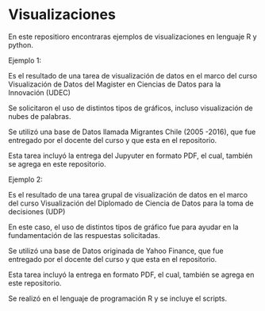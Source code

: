 # Visualizaciones

En este repositioro encontraras ejemplos de visualizaciones en lenguaje R y python.

Ejemplo 1: 

Es el resultado de una tarea de visualización de datos en el marco del curso Visualización de Datos del Magister en Ciencias de Datos para la Innovación (UDEC)

Se solicitaron el uso de  distintos tipos de gráficos, incluso visualización de nubes de palabras. 

Se utilizó una base de Datos llamada Migrantes Chile (2005 -2016), que fue entregado por el docente del curso y que esta en el repositorio.

Esta tarea incluyó la entrega del Jupyuter en formato PDF, el cual, también se agrega en este repositorio. 

Ejemplo 2: 

Es el resultado de una tarea grupal de visualización de datos en el marco del curso Visualización del Diplomado de Ciencia de Datos para la toma de decisiones (UDP)

En este caso, el uso de  distintos tipos de gráfico fue para ayudar en la fundamentación de las respuestas solicitadas. 

Se utilizó una base de Datos originada de Yahoo Finance, que fue entregado por el docente del curso y que esta en el repositorio.

Esta tarea incluyó la entrega  en formato PDF, el cual, también se agrega en este repositorio.

Se realizó en el lenguaje de programación R y se incluye el scripts.
